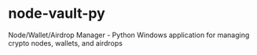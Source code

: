 # node-vault-py
Node/Wallet/Airdrop Manager - Python Windows application for managing crypto nodes, wallets, and airdrops
